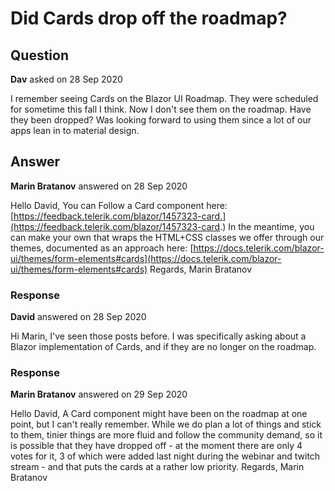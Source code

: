 # Did Cards drop off the roadmap?

## Question

**Dav** asked on 28 Sep 2020

I remember seeing Cards on the Blazor UI Roadmap. They were scheduled for sometime this fall I think. Now I don't see them on the roadmap. Have they been dropped? Was looking forward to using them since a lot of our apps lean in to material design.

## Answer

**Marin Bratanov** answered on 28 Sep 2020

Hello David, You can Follow a Card component here: [https://feedback.telerik.com/blazor/1457323-card.](https://feedback.telerik.com/blazor/1457323-card.) In the meantime, you can make your own that wraps the HTML+CSS classes we offer through our themes, documented as an approach here: [https://docs.telerik.com/blazor-ui/themes/form-elements#cards](https://docs.telerik.com/blazor-ui/themes/form-elements#cards) Regards, Marin Bratanov

### Response

**David** answered on 28 Sep 2020

Hi Marin, I've seen those posts before. I was specifically asking about a Blazor implementation of Cards, and if they are no longer on the roadmap.

### Response

**Marin Bratanov** answered on 29 Sep 2020

Hello David, A Card component might have been on the roadmap at one point, but I can't really remember. While we do plan a lot of things and stick to them, tinier things are more fluid and follow the community demand, so it is possible that they have dropped off - at the moment there are only 4 votes for it, 3 of which were added last night during the webinar and twitch stream - and that puts the cards at a rather low priority. Regards, Marin Bratanov
